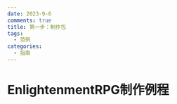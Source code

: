 ```yaml
---
date: 2023-9-6
comments: true
title: 第一步：制作包
tags:
  - 范例
categories:
  - 指南
---
```

# EnlightenmentRPG制作例程